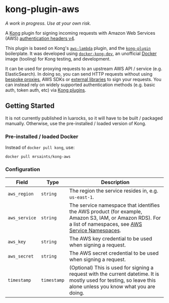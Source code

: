 # kong-plugin-aws

_A work in progress. Use at your own risk._

A [Kong][kong] plugin for signing incoming requests with Amazon Web Services (AWS) [authentication headers v4][aws-signature].

This plugin is based on Kong's [`aws-lambda`][kong-plugin-aws-lambda] plugin, and the [`kong-plugin`][kong-plugin] boilerplate. It was developed using [`docker-kong-dev`][docker-kong-dev], an unofficial [Docker][docker] image (tooling) for Kong testing, and development.

It can be used for proxying requests to an upstream AWS API / service (e.g. ElasticSearch). In doing so, you can send HTTP requests without using [bespoke proxies][proxies], AWS SDKs or [external libraries][extlib] to sign your requests. You can instead rely on widely supported authentication methods (e.g. basic auth, token auth, etc) via [Kong plugins][kong-plugins].


## Getting Started

It is not currently published in luarocks, so it will have to be built / packaged manually. Otherwise, use the pre-installed / loaded version of Kong.

### Pre-installed / loaded Docker

Instead of `docker pull kong`, use:

```
docker pull mrsaints/kong-aws
```

### Configuration

Field | Type | Description
--- | --- | ---
`aws_region` | `string` | The region the service resides in, e.g. `us-east-1`.
`aws_service` | `string` | The service namespace that identifies the AWS product (for example, Amazon S3, IAM, or Amazon RDS). For a list of namespaces, see [AWS Service Namespaces][service-namespaces].
`aws_key` | `string` | The AWS key credential to be used when signing a request.
`aws_secret` | `string` | The AWS secret credential to be used when signing a request.
`timestamp` | `timestamp` | (Optional) This is used for signing a request with the current datetime. It is mostly used for testing, so leave this alone unless you know what you are doing.


[kong]: https://getkong.org/
[aws-signature]: http://docs.aws.amazon.com/general/latest/gr/signing_aws_api_requests.html
[kong-plugin-aws-lambda]: https://github.com/Mashape/kong/tree/master/kong/plugins/aws-lambda
[kong-plugin]: https://github.com/Mashape/kong-plugin
[docker-kong-dev]: https://github.com/MrSaints/docker-kong-dev
[docker]: https://www.docker.com/
[proxies]: https://github.com/abutaha/aws-es-proxy
[extlib]: https://github.com/DavidMuller/aws-requests-auth
[kong-plugins]: https://getkong.org/plugins/
[service-namespaces]: http://docs.aws.amazon.com/general/latest/gr/aws-arns-and-namespaces.html#genref-aws-service-namespaces